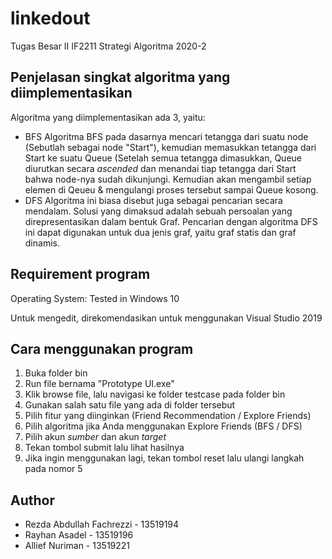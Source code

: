# linkedout
Tugas Besar II IF2211 Strategi Algoritma 2020-2

## Penjelasan singkat algoritma yang diimplementasikan
Algoritma yang diimplementasikan ada 3, yaitu:
* BFS
Algoritma BFS pada dasarnya mencari tetangga dari suatu node (Sebutlah sebagai node "Start"), kemudian memasukkan tetangga dari Start ke suatu Queue (Setelah semua tetangga dimasukkan, Queue diurutkan secara _ascended_ dan menandai tiap tetangga dari Start bahwa node-nya sudah dikunjungi. Kemudian akan mengambil setiap elemen di Qeueu & mengulangi proses tersebut sampai Queue kosong.
* DFS
Algoritma ini biasa disebut juga sebagai pencarian secara mendalam. Solusi yang dimaksud adalah sebuah persoalan yang direpresentasikan dalam bentuk Graf. Pencarian dengan algoritma DFS ini dapat digunakan untuk dua jenis graf, yaitu graf statis dan graf dinamis.

## Requirement program
Operating System: Tested in Windows 10

Untuk mengedit, direkomendasikan untuk menggunakan Visual Studio 2019

## Cara menggunakan program
1. Buka folder bin
2. Run file bernama "Prototype UI.exe"
3. Klik browse file, lalu navigasi ke folder testcase pada folder bin
4. Gunakan salah satu file yang ada di folder tersebut
5. Pilih fitur yang diinginkan (Friend Recommendation / Explore Friends)
6. Pilih algoritma jika Anda menggunakan Explore Friends (BFS / DFS)
7. Pilih akun _sumber_ dan akun _target_
8. Tekan tombol submit lalu lihat hasilnya
9. Jika ingin menggunakan lagi, tekan tombol reset lalu ulangi langkah pada nomor 5

## Author
* Rezda Abdullah Fachrezzi - 13519194
* Rayhan Asadel - 13519196
* Allief Nuriman - 13519221
